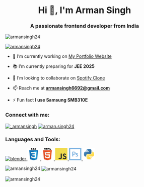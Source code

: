 <h1 align="center">Hi 👋, I'm Arman Singh</h1>
<h3 align="center">A passionate frontend developer from India</h3>

<p align="left"> <img src="https://komarev.com/ghpvc/?username=armansingh24&label=Profile%20views&color=47b6ff&style=flat" alt="armansingh24" /> </p>

<p align="left"> <a href="https://github.com/ryo-ma/github-profile-trophy"><img src="https://github-profile-trophy.vercel.app/?username=armansingh24" alt="armansingh24" /></a> </p>

- 🔭 I’m currently working on [My Portfolio Website](armansingh24.github.io)

- 📚 I’m currently preparing for **JEE 2025**

- 🔎 I’m looking to collaborate on [Spotify Clone](armansingh24.github.io/spotify-clone)

- 📫 Reach me at **armansingh6692@gmail.com**

- ⚡ Fun fact **I use Samsung SMB310E**

<h3 align="left">Connect with me:</h3>
<p align="left">
<a href="https://twitter.com/_armansingh" target="blank"><img align="center" src="https://raw.githubusercontent.com/rahuldkjain/github-profile-readme-generator/master/src/images/icons/Social/twitter.svg" alt="_armansingh" height="30" width="40" /></a>
<a href="https://instagram.com/arman.singh24" target="blank"><img align="center" src="https://raw.githubusercontent.com/rahuldkjain/github-profile-readme-generator/master/src/images/icons/Social/instagram.svg" alt="arman.singh24" height="30" width="40" /></a>
</p>

<h3 align="left">Languages and Tools:</h3>
<p align="left"> <a href="https://www.blender.org/" target="_blank" rel="noreferrer"> <img src="https://download.blender.org/branding/community/blender_community_badge_white.svg" alt="blender" width="40" height="40"/> </a> <a href="https://www.w3schools.com/css/" target="_blank" rel="noreferrer"> <img src="https://raw.githubusercontent.com/devicons/devicon/master/icons/css3/css3-original-wordmark.svg" alt="css3" width="40" height="40"/> </a> <a href="https://www.w3.org/html/" target="_blank" rel="noreferrer"> <img src="https://raw.githubusercontent.com/devicons/devicon/master/icons/html5/html5-original-wordmark.svg" alt="html5" width="40" height="40"/> </a> <a href="https://developer.mozilla.org/en-US/docs/Web/JavaScript" target="_blank" rel="noreferrer"> <img src="https://raw.githubusercontent.com/devicons/devicon/master/icons/javascript/javascript-original.svg" alt="javascript" width="40" height="40"/> </a> <a href="https://www.photoshop.com/en" target="_blank" rel="noreferrer"> <img src="https://raw.githubusercontent.com/devicons/devicon/master/icons/photoshop/photoshop-line.svg" alt="photoshop" width="40" height="40"/> </a> <a href="https://www.python.org" target="_blank" rel="noreferrer"> <img src="https://raw.githubusercontent.com/devicons/devicon/master/icons/python/python-original.svg" alt="python" width="40" height="40"/> </a> </p>

<p><img align="left" src="https://github-readme-stats.vercel.app/api/top-langs?username=armansingh24&show_icons=true&theme=dark&locale=en&layout=compact" alt="armansingh24" /></p>

<p>&nbsp;<img align="center" src="https://github-readme-stats.vercel.app/api?username=armansingh24&show_icons=true&theme=dark&locale=en" alt="armansingh24" /></p>

<p><img align="center" src="https://github-readme-streak-stats.herokuapp.com/?user=armansingh24&theme=dark" alt="armansingh24" /></p>
